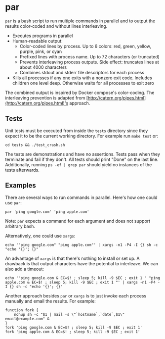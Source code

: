 # par

`par` is a bash script to run multiple commands in parallel and to output the results color-coded and without lines interleaving.

* Executes programs in parallel
* Human-readable output:
	* Color-coded lines by process. Up to 6 colors: red, green, yellow, purple, pink, or cyan
	* Prefixed lines with process name. Up to 72 characters (or truncated)
	* Prevents interleaving process outputs. Side effect: truncates lines at about 4000 characters
	* Combines stdout and stderr file descriptors for each process
* Kills all processes if any one exits with a nonzero exit code. Includes children one level deep. Otherwise waits for all processes to exit zero

The combined output is inspired by Docker compose's color-coding. The interleaving prevention is adapted from [http://catern.org/pipes.html](http://catern.org/pipes.html)'s approach.

## Tests

Unit tests must be executed from inside the `tests` directory since they expect it to be the current working directory. For example run `make test` or:

```
cd tests && ./test_crash.sh
```

The tests are demonstrations and have no assertions. Tests pass when they terminate and fail if they don't. All tests should print "Done" on the last line. Additionally, running `ps -ef | grep par` should yield no instances of the tests afterwards.

## Examples

There are several ways to run commands in parallel. Here's how one could use `par`:

```
par 'ping google.com' 'ping apple.com'
```

Note: `par` expects a command for each argument and does not support arbitrary bash.

Alternatively, one could use `xargs`:

```
echo '"ping google.com" "ping apple.com"' | xargs -n1 -P4 -I {} sh -c "echo '{}'; {}"
```

An advantage of `xargs` is that there's nothing to install or set up. A drawback is that output characters have the potential to interleave. We can also add a timeout:

```
echo '"ping google.com & EC=$! ; sleep 5; kill -9 $EC ; exit 1 " "ping apple.com & EC=$! ; sleep 5; kill -9 $EC ; exit 1 "' | xargs -n1 -P4 -I {} sh -c "echo '{}'; {}"
```

Another approach besides `par` or `xargs` is to just invoke each process manually and email the results. For example:

```
function fork {
    nohup sh -c "$1 | mail -s \"`hostname`,`date`,$1\" email@example.com" &
}
fork 'ping google.com & EC=$! ; sleep 5; kill -9 $EC ; exit 1'
fork 'ping apple.com & EC=$! ; sleep 5; kill -9 $EC ; exit 1'
```

